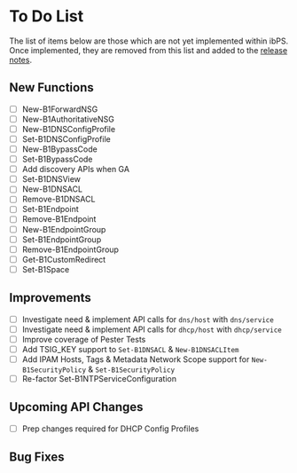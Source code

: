 # To Do List
The list of items below are those which are not yet implemented within ibPS. Once implemented, they are removed from this list and added to the [release notes](https://github.com/TehMuffinMoo/ibPS/blob/dev/RELEASE.md).

## New Functions
- [ ] New-B1ForwardNSG
- [ ] New-B1AuthoritativeNSG
- [ ] New-B1DNSConfigProfile
- [ ] Set-B1DNSConfigProfile
- [ ] New-B1BypassCode
- [ ] Set-B1BypassCode
- [ ] Add discovery APIs when GA
- [ ] Set-B1DNSView
- [ ] New-B1DNSACL
- [ ] Remove-B1DNSACL
- [ ] Set-B1Endpoint
- [ ] Remove-B1Endpoint
- [ ] New-B1EndpointGroup
- [ ] Set-B1EndpointGroup
- [ ] Remove-B1EndpointGroup
- [ ] Get-B1CustomRedirect
- [ ] Set-B1Space

## Improvements
- [ ] Investigate need & implement API calls for `dns/host` with `dns/service`
- [ ] Investigate need & implement API calls for `dhcp/host` with `dhcp/service`
- [ ] Improve coverage of Pester Tests
- [ ] Add TSIG_KEY support to `Set-B1DNSACL` & `New-B1DNSACLItem`
- [ ] Add IPAM Hosts, Tags & Metadata Network Scope support for `New-B1SecurityPolicy` & `Set-B1SecurityPolicy`
- [ ] Re-factor Set-B1NTPServiceConfiguration

## Upcoming API Changes
- [ ] Prep changes required for DHCP Config Profiles

## Bug Fixes
